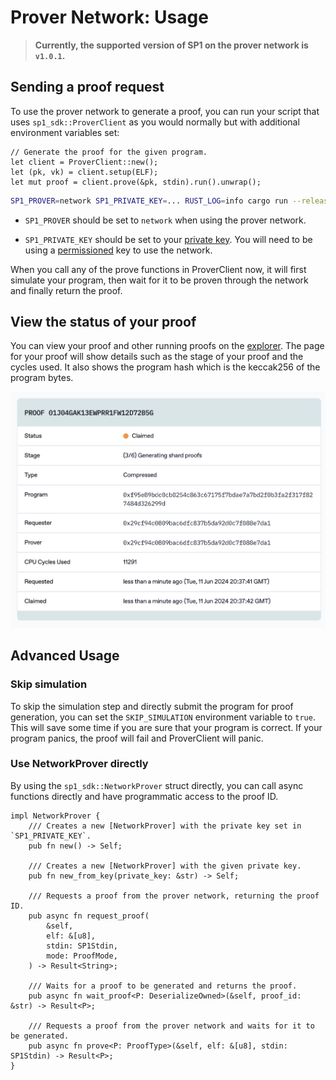 # Prover Network: Usage

> **Currently, the supported version of SP1 on the prover network is `v1.0.1`.**

## Sending a proof request

To use the prover network to generate a proof, you can run your script that uses `sp1_sdk::ProverClient` as you would normally but with additional environment variables set:

```rust,noplayground
// Generate the proof for the given program.
let client = ProverClient::new();
let (pk, vk) = client.setup(ELF);
let mut proof = client.prove(&pk, stdin).run().unwrap();
```

```sh
SP1_PROVER=network SP1_PRIVATE_KEY=... RUST_LOG=info cargo run --release
```

- `SP1_PROVER` should be set to `network` when using the prover network.

- `SP1_PRIVATE_KEY` should be set to your [private key](./setup.md#key-setup). You will need
  to be using a [permissioned](./setup.md#get-access) key to use the network.

When you call any of the prove functions in ProverClient now, it will first simulate your program, then wait for it to be proven through the network and finally return the proof.

## View the status of your proof

You can view your proof and other running proofs on the [explorer](https://explorer.succinct.xyz/). The page for your proof will show details such as the stage of your proof and the cycles used. It also shows the program hash which is the keccak256 of the program bytes.

![Screenshot from explorer.succinct.xyz showing the details of a proof including status, stage, type, program, requester, prover, CPU cycles used, time requested, and time claimed.](explorer.png)

## Advanced Usage

### Skip simulation

To skip the simulation step and directly submit the program for proof generation, you can set the `SKIP_SIMULATION` environment variable to `true`. This will save some time if you are sure that your program is correct. If your program panics, the proof will fail and ProverClient will panic.

### Use NetworkProver directly

By using the `sp1_sdk::NetworkProver` struct directly, you can call async functions directly and have programmatic access to the proof ID.

```rust,noplayground
impl NetworkProver {
    /// Creates a new [NetworkProver] with the private key set in `SP1_PRIVATE_KEY`.
    pub fn new() -> Self;

    /// Creates a new [NetworkProver] with the given private key.
    pub fn new_from_key(private_key: &str) -> Self;

    /// Requests a proof from the prover network, returning the proof ID.
    pub async fn request_proof(
        &self,
        elf: &[u8],
        stdin: SP1Stdin,
        mode: ProofMode,
    ) -> Result<String>;

    /// Waits for a proof to be generated and returns the proof.
    pub async fn wait_proof<P: DeserializeOwned>(&self, proof_id: &str) -> Result<P>;

    /// Requests a proof from the prover network and waits for it to be generated.
    pub async fn prove<P: ProofType>(&self, elf: &[u8], stdin: SP1Stdin) -> Result<P>;
}
```
